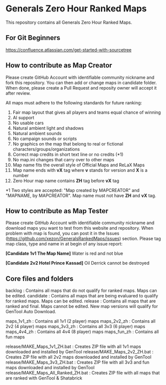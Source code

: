 # Generals Zero Hour Ranked Maps

This repository contains all Generals Zero Hour Ranked Maps.

## For Git Beginners
https://confluence.atlassian.com/get-started-with-sourcetree

## How to contribute as Map Creator
Please create GitHub Account with identifiable community nickname and fork this repository. You can then add or change maps in candidate folder. When done, please create a Pull Request and reposity owner will accept it after review.

All maps must adhere to the following standards for future ranking:
1. Fair map layout that gives all players and teams equal chance of winning
2. AI support
3. No usable cars
4. Natural ambient light and shadows
5. Natural ambient sounds
6. No campaign sounds or scripts
7. No graphics on the map that belong to real or fictional characters/groups/organizations
8. Correct map credits in short text line or no credits (*1)
9. No map.ini changes that carry over to other maps
10. Map name fits the overall style of Official Maps and ReLaX Maps
11. Map name ends with **vX** tag where **v** stands for version and **X** is a number
12. Zero Hour map name contains **ZH** tag before **vX** tag

*1 Two styles are accepted: "Map created by MAPCREATOR" and "MAPNAME, by MAPCREATOR". Map name must not have **ZH** and **vX** tag.

## How to contribute as Map Tester
Please create GitHub Account with identifiable community nickname and download maps you want to test from this website and repository. When problem with map is found, you can post it in the Issues (https://github.com/xezon/GeneralsRankedMaps/issues) section. Please tag map class, type and name in at begin of any issue report:

**[Candidate 1v1 The Map Name]** Water is red and not blue

**[Candidate 2v2 Hotel Prince Kassad]** Oil Derrick cannot be destroyed

## Core files and folders
backlog   : Contains all maps that do not qualify for ranked maps. Maps can be edited.
candidate : Contains all maps that are being evaluared to qualify for ranked maps.  Maps can be edited.
release   : Contains all maps that are ranked and final. Maps cannot be edited. New map versions will qualify for GenTool Auto Download.

maps_1v1_zh : Contains all 1v1 (2 player) maps
maps_2v2_zh : Contains all 2v2 (4 player) maps
maps_3v3_zh : Contains all 3v3 (6 player) maps
maps_4v4_zh : Contains all 4v4 (8 player) maps
maps_fun_zh : Contains all fun maps

release/MAKE_Maps_1v1_ZH.bat : Creates ZIP file with all 1v1 maps downloaded and installed by GenTool
release/MAKE_Maps_2v2_ZH.bat : Creates ZIP file with all 2v2 maps downloaded and installed by GenTool
release/MAKE_Maps_3v3_ZH.bat : Creates ZIP file with all 3v3 and fun maps downloaded and installed by GenTool
release/MAKE_Maps_All_Ranked_ZH.bat : Creates ZIP file with all maps that are ranked with GenTool & Shatabrick
